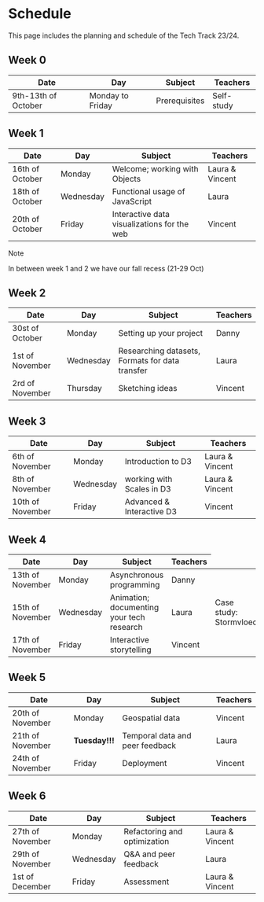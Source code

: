# Schedule

This page includes the planning and schedule of the Tech Track 23/24.

## Week 0

<table style="width:100%">
  <thead>
    <tr>
      <th><strong>Date</strong></th>
      <th><strong>Day</strong></th>
      <th><strong>Subject</strong></th>
      <th><strong>Teachers</strong></th>
    </tr>
  </thead>
  <tbody>
   	<tr>
  		<td>9th-13th of October</td>
  		<td>Monday to Friday</td>
  		<td>Prerequisites</td>
  		<td>Self-study</td>
  	</tr>
  </tbody>
</table>

## Week 1

<table style="width:100%">
  <thead>
    <tr>
      <th><strong>Date</strong></th>
      <th><strong>Day</strong></th>
      <th><strong>Subject</strong></th>
      <th><strong>Teachers</strong></th>
    </tr>
  </thead>
  <tbody>
  	<tr>
  		<td>16th of October</td>
  		<td>Monday</td>
  		<td>Welcome; working with Objects</td>
  		<td>Laura & Vincent</td>
  	</tr>
  	<tr>
  		<td>18th of October</td>
  		<td>Wednesday</td>
  		<td>Functional usage of JavaScript</td>
  		<td>Laura</td>
  	</tr>
   	<tr>
  		<td>20th of October</td>
  		<td>Friday</td>
  		<td>Interactive data visualizations for the web</td>
  		<td>Vincent</td>
  	</tr>
  </tbody>
</table>

> [!NOTE]
> In between week 1 and 2 we have our fall recess (21-29 Oct)

## Week 2

<table style="width:100%">
  <thead>
    <tr>
      <th><strong>Date</strong></th>
      <th><strong>Day</strong></th>
      <th><strong>Subject</strong></th>
      <th><strong>Teachers</strong></th>
    </tr>
  </thead>
  <tbody>
  	<tr>
  		<td>30st of October</td>
  		<td>Monday</td>
  		<td>Setting up your project</td>
  		<td>Danny</td>
  	</tr>
  	<tr>
  		<td>1st of November</td>
  		<td>Wednesday</td>
  		<td>Researching datasets, Formats for data transfer</td>
  		<td>Laura</td>
  	</tr>
   	<tr>
  		<td>2rd of November</td>
  		<td>Thursday</td>
  		<td>Sketching ideas</td>
  		<td>Vincent</td>
  	</tr>
  </tbody>
 </table>

## Week 3

<table style="width:100%">
  <thead>
    <tr>
      <th><strong>Date</strong></th>
      <th><strong>Day</strong></th>
      <th><strong>Subject</strong></th>
      <th><strong>Teachers</strong></th>
    </tr>
  </thead>
  <tbody>
  	<tr>
  		<td>6th of November</td>
  		<td>Monday</td>
  		<td>Introduction to D3</td>
  		<td>Laura & Vincent</td>
  	</tr>
  	<tr>
  		<td>8th of November</td>
  		<td>Wednesday</td>
  		<td>working with Scales in D3</td>
  		<td>Laura & Vincent</td>
  		<!--td><a href="https://clarify.nl/">Wimer Hazenberg (Clarify)</a></td-->
  	</tr>
   	<tr>
  		<td>10th of November</td>
  		<td>Friday</td>
  		<td>Advanced & Interactive D3</td>
  		<td>Vincent</td>
  	</tr>
  </tbody>
 </table>

## Week 4

<table style="width:100%">
  <thead>
    <tr>
      <th><strong>Date</strong></th>
      <th><strong>Day</strong></th>
      <th><strong>Subject</strong></th>
      <th><strong>Teachers</strong></th>
    </tr>
  </thead>
  <tbody>
  	<tr>
  		<td>13th of November</td>
  		<td>Monday</td>
  		<td>Asynchronous programming</td>
  		<td>Danny</td>
  	</tr>
  	<tr>
  		<td>15th of November</td>
  		<td>Wednesday</td>
  		<td>Animation; documenting your tech research</td>
  		<td>Laura</td>
  		<td>Case study: Stormvloed</td>
  		<td>Petra Jeurissen, <a href="[https://nos.nl/op3](https://waterinfo.rws.nl/#/publiek/golfhoogte)">Rijkswaterstaat</a></td-->
  	</tr>
   	<tr>
  		<td>17th of November</td>
  		<td>Friday</td>
  		<td>Interactive storytelling</td>
  		<td>Vincent</td>
  	</tr>
  </tbody>
 </table>

 ## Week 5

<table style="width:100%">
  <thead>
    <tr>
      <th><strong>Date</strong></th>
      <th><strong>Day</strong></th>
      <th><strong>Subject</strong></th>
      <th><strong>Teachers</strong></th>
    </tr>
  </thead>
  <tbody>
  	<tr>
  		<td>20th of November</td>
  		<td>Monday</td>
  		<td>Geospatial data</td>
  		<td>Vincent</td>
  	</tr>
  	<tr>
  		<td>21th of November</td>
  		<td><strong>Tuesday!!!</strong></td>
  		<td>Temporal data and peer feedback</td>
  		<td>Laura</td>
  	</tr>
   	<tr>
  		<td>24th of November</td>
  		<td>Friday</td>
  		<td>Deployment</td>
  		<td>Vincent</td>
  	</tr>
  </tbody>
 </table>

## Week 6

<table style="width:100%">
  <thead>
    <tr>
      <th><strong>Date</strong></th>
      <th><strong>Day</strong></th>
      <th><strong>Subject</strong></th>
      <th><strong>Teachers</strong></th>
    </tr>
  </thead>
  <tbody>
  	<tr>
  		<td>27th of November</td>
  		<td>Monday</td>
  		<td>Refactoring and optimization</td>
  		<td>Laura & Vincent</td>
  	</tr>
  	<tr>
  		<td>29th of November</td>
  		<td>Wednesday</td>
  		<td>Q&A and peer feedback</td>
  		<td>Laura</td>
  	</tr>
   	<tr>
  		<td>1st of December</td>
  		<td>Friday</td>
  		<td>Assessment</td>
  		<td>Laura & Vincent</td>
  	</tr>
  </tbody>
 </table>

